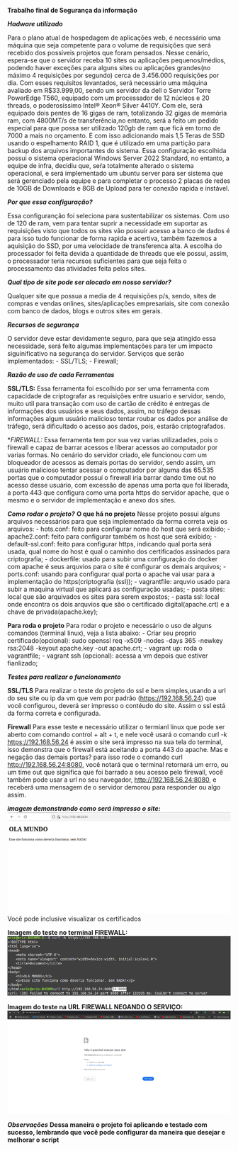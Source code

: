 **Trabalho final de Segurança da informação**

***Hadware utilizado***

  Para o plano atual de hospedagem de aplicações web, é necessário uma máquina que seja competente para o volume de requisições que será recebido dos possíveis projetos que foram pensados. Nesse cenário, espera-se que o servidor receba 10 sites ou aplicações pequenos/médios, podendo haver exceções para alguns sites ou aplicações grandes(no máximo 4 requisições por segundo) cerca de 3.456.000 requisições por dia. Com esses requisitos levantados, será necessário uma máquina avaliado em R$33.999,00, sendo um servidor da dell o Servidor Torre PowerEdge T560, equipado com um processador de 12 núcleos e 20 threads, o poderosíssimo Intel® Xeon® Silver 4410Y. Com ele, será equipado dois pentes de 16 gigas de ram, totalizando 32 gigas de memória ram, com 4800MT/s de transferência,no entanto, será a feito um pedido especial para que possa ser utilizado 120gb de ram que ficá em torno de 7000 a mais no orçamento. E com isso adicionando mais 1,5 Teras de SSD usando o espelhamento RAID 1, que é utilizado em uma partição para backup dos arquivos importantes do sistema. 
	Essa configuração escolhida possui o sistema operacional Windows Server 2022 Standard, no entanto, a equipe de infra, decidiu que, seŕa totalmente alterado o sistema operacional, e será implementado um ubuntu server para ser sistema que será gerenciado pela equipe e para completar o processo 2 placas de redes de 10GB de Downloads e 8GB de Upload para ter conexão rapida e instável.

 ***Por que essa configuração?***

Essa configuranção foi seleciona para sustentabilizar os sistemas. Com uso de 120 de ram, vem para tentar suprir a necessidade em suportar as requisições visto que todos os sites vão possuir acesso a banco de dados é para isso tudo funcionar de forma rapida e acertiva, também fazemos a aquisição do SSD, por uma velocidade de transferenca alta. A escolha do processador foi feita devida a quantidade de threads que ele possui, assim, o processador teria recursos suficientes para que seja feita o processamento das atividades feita pelos sites.

***Qual tipo de site pode ser alocado em nosso servidor?***

Qualquer site que possua a media de 4 requisições p/s, sendo, sites de compras e vendas onlines, sites/aplicações empresariais, site com conexão com banco de dados, blogs e outros sites em gerais.

***Recursos de segurança***

O servidor deve estar devidamente seguro, para que seja atingido essa necessidade, será feito algumas implementações para ter um impacto siguinificativo na segurança do servidor. Serviços que serão implementados:
	- SSL/TLS;
 	- Firewall;
  
 ***Razão de uso de cada Ferramentas***

 **SSL/TLS:** Essa ferramenta foi escolhido por ser uma ferramenta com capacidade de criptografar as requisições entre usuario e servidor, sendo, muito util para transação com uso de cartão de crédito é entregas de informações dos usuários e seus dados, assim, no tráfego dessas informações algum usuário malicioso tentar roubar os dados por análise de tráfego, será dificultado o acesso aos dados, pois, estarão criptografados.

 **FIREWALL:* Essa ferramenta tem por sua vez varias utilizadades, pois o firewall e capaz de barrar acessos e liberar acessos ao computador por varias formas. No cenário do servidor criado, ele funcionou com um bloqueador de acessos as demais portas do servidor, sendo assim, um usuário malicioso tentar acessar o computador por alguma das 65.535 portas que o computador possuí o firewall iria barrar dando time out no acesso desse usuário, com excessão de apenas uma porta que foi liberada, a porta 443 que configura como uma porta https do servidor apache, que o mesmo e o servidor de implementação e anexo dos sites.

***Como rodar o projeto?***
**O que há no projeto** 
Nesse projeto possui alguns arquivos necessários para que seja implementado da forma correta veja os arquivos:
	- hots.conf: feito para configurar nome do host que será exibido;
 	- apache2.conf: feito para configurar também os host que será exibido;
  	- default-ssl.conf: feito para configurar https, indicando qual porta será usada, qual nome do host é qual o caminho dos certificados assinados para criptografia;
   	- dockerfile: usado para subir uma configuração do docker com apache é seus arquvios para o site é configurar os demais arquivos;
    	- ports.conf: usando para configurar qual porta o apache vai usar para a implementação do https(criptografia (ssl));
     	- vagrantfile: arquvio usado para subir a maquina virtual que aplicará as configuração usadas;
      	- pasta sites: local que são arquivados os sites para serem expostos;
       	- pasta ssl: local onde encontra os dois arquvios que são o certificado digital(apache.crt) e a chave de privada(apache.key);
	
**Para roda o projeto**
Para rodar o projeto e necessário o uso de alguns comandos (terminal linux), veja a lista abaixo:
	- Criar seu proprio certificado(opcional): sudo openssl req -x509 -nodes -days 365 -newkey rsa:2048 -keyout apache.key -out apache.crt;
 	- vagrant up: roda o vagrantfile;
  	- vagrant ssh (opcional): acessa a vm depois que estiver fianlizado;

***Testes para realizar o funcionamento***

**SSL/TLS**
Para realizar o teste do projeto do ssl e bem simples,usando a url do seu site ou ip da vm que vem por padrão (https://192.168.56.24) que você configurou, deverá ser impresso o contéudo do site. Assim o ssl está da forma correta e configurada.

**Firewall**
Para esse teste e necessário utilizar o termianl linux que pode ser aberto com comando control + alt + t, e nele você usará o comando curl -k https://192.168.56.24 é assim o site será impresso na sua tela do terminal, isso demonstra que o firewall está aceitando a porta 443 do apache. Mas e negação das demais portas? para isso rode o comando curl http://192.168.56.24:8080, você notará que o terminal retornará um erro, ou um time out que significa que foi barrado a seu acesso pelo firewall, você também pode usar a url no seu navegador, http://192.168.56.24:8080, e receberá uma mensagem de o servidor demorou para responder ou algo assim.

***imagem demonstrando como será impresso o site:***
![Imagem funcional do https](Imagens/print_https.png)
Você pode inclusive visualizar os certificados

**Imagem do teste no terminal FIREWALL:**
![Teste do firewall](Imagens/print_acessofirewaal.png)

**Imagem do teste na URL FIREWALL NEGANDO O SERVIÇO:**
![Teste da negação do firewall com uso da url](Imagens/print_negacao.png)

***Observações***
**Dessa maneira o projeto foi aplicando e testado com sucesso, lembrando que você pode configurar da maneira que desejar e melhorar o script**
